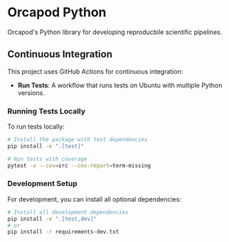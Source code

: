 # Orcapod Python
Orcapod's Python library for developing reproducbile scientific pipelines.

## Continuous Integration

This project uses GitHub Actions for continuous integration:

- **Run Tests**: A workflow that runs tests on Ubuntu with multiple Python versions.

### Running Tests Locally

To run tests locally:

```bash
# Install the package with test dependencies
pip install -e ".[test]"

# Run tests with coverage
pytest -v --cov=src --cov-report=term-missing
```

### Development Setup

For development, you can install all optional dependencies:

```bash
# Install all development dependencies 
pip install -e ".[test,dev]"
# or
pip install -r requirements-dev.txt
```
